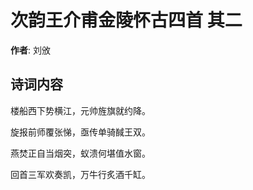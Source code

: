 # 次韵王介甫金陵怀古四首  其二

**作者**: 刘攽

## 诗词内容

楼船西下势横江，元帅旌旗就约降。

旋报前师覆张悌，亟传单骑馘王双。

燕焚正自当烟突，蚁溃何堪值水窗。

回首三军欢奏凯，万牛行炙酒千缸。

